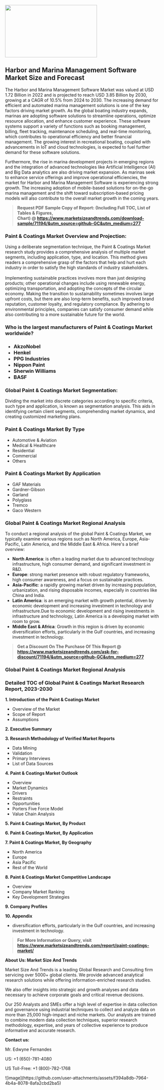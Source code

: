 <p><img class="alignnone size-medium wp-image-20088" src="https://ffe5etoiles.com/wp-content/uploads/2024/12/MST1-300x171.png" alt="" width="300" height="171" /></p><h2>Harbor and Marina Management Software Market Size and Forecast</h2><p>The Harbor and Marina Management Software Market was valued at USD 1.72 Billion in 2022 and is projected to reach USD 3.85 Billion by 2030, growing at a CAGR of 10.5% from 2024 to 2030. The increasing demand for efficient and automated marina management solutions is one of the key factors driving market growth. As the global boating industry expands, marinas are adopting software solutions to streamline operations, optimize resource allocation, and enhance customer experience. These software systems support a variety of functions such as booking management, billing, fleet tracking, maintenance scheduling, and real-time monitoring, which contributes to operational efficiency and better financial management. The growing interest in recreational boating, coupled with advancements in IoT and cloud technologies, is expected to fuel further demand for these software solutions.</p><p>Furthermore, the rise in marina development projects in emerging regions and the integration of advanced technologies like Artificial Intelligence (AI) and Big Data analytics are also driving market expansion. As marinas seek to enhance service offerings and improve operational efficiencies, the market for Harbor and Marina Management Software is experiencing strong growth. The increasing adoption of mobile-based solutions for on-the-go marina management and the shift toward subscription-based pricing models will also contribute to the overall market growth in the coming years.</p></p><blockquote id="" class=""><strong>Request PDF Sample Copy of Report: (Including Full TOC, List of Tables &amp; Figures, Chart)&nbsp;@&nbsp;<strong><a href="https://www.marketsizeandtrends.com/download-sample/71194/&utm_source=github-GC&utm_medium=277" target="_blank">https://www.marketsizeandtrends.com/download-sample/71194/&utm_source=github-GC&utm_medium=277</a></strong></strong></blockquote><h3 id="" class="">Paint & Coatings Market&nbsp;Overview and Projection:</h3><p id="" class="">Using a deliberate segmentation technique, the Paint & Coatings Market research study provides a comprehensive analysis of multiple market segments, including application, type, and location. This method gives readers a comprehensive grasp of the factors that help and hurt each industry in order to satisfy the high standards of industry stakeholders. <br /> <br />Implementing sustainable practices involves more than just designing products; other operational changes include using renewable energy, optimizing transportation, and adopting the concepts of the circular economy. Making the transition to sustainability sometimes involves large upfront costs, but there are also long-term benefits, such improved brand reputation, customer loyalty, and regulatory compliance. By adhering to environmental principles, companies can satisfy consumer demand while also contributing to a more sustainable future for the world.</p><h3 id="" class="">Who is the largest manufacturers of&nbsp;Paint & Coatings Market worldwide?</h3><h3 class=""><p><ul><li>AkzoNobel </li><li> Henkel </li><li> PPG Industries </li><li> Nippon Paint </li><li> Sherwin Williams </li><li> BASF</li></ul></p></h3><h3 id="" class="">Global&nbsp;Paint & Coatings Market Segmentation:</h3><p id="" class="">Dividing the market into discrete categories according to specific criteria, such type and application, is known as segmentation analysis. This aids in identifying certain client segments, comprehending market dynamics, and creating customized marketing plans.</p><h3 id="" class="">Paint & Coatings Market&nbsp;By Type</h3><p><p><ul><li>Automotive & Aviation </li><li> Medical & Healthcare </li><li> Residential </li><li> Commercial </li><li> Others</p></li></ul></p></p><h3 id="" class="">Paint & Coatings Market&nbsp;By Application</h3><p class=""><p><ul><li>GAF Materials </li><li> Gardner-Gibson </li><li> Garland </li><li> Polyglass </li><li> Tremco </li><li> Gaco Western</li></ul></p></p><h3 id="" class="">Global Paint & Coatings Market Regional Analysis</h3><p id="" class="">To conduct a regional analysis of the global Paint & Coatings Market, we typically examine various regions such as North America, Europe, Asia-Pacific, Latin America, and the Middle East &amp; Africa. Here's a brief overview:</p><ul><li><strong>North America</strong>: is often a leading market due to advanced technology infrastructure, high consumer demand, and significant investment in R&amp;D.</li><li><strong>Europe</strong>: strong market presence with robust regulatory frameworks, high consumer awareness, and a focus on sustainable practices.</li><li><strong>Asia-Pacific</strong>: a rapidly growing market driven by increasing population, urbanization, and rising disposable incomes, especially in countries like China and India.</li><li><strong>Latin America</strong>: is an emerging market with growth potential, driven by economic development and increasing investment in technology and infrastructure.Due to economic development and rising investments in infrastructure and technology, Latin America is a developing market with room to grow.</li><li><strong>Middle East &amp; Africa</strong>: Growth in this region is driven by economic diversification efforts, particularly in the Gulf countries, and increasing investment in technology.</li></ul><blockquote id="" class=""><strong>Get a Discount On The Purchase Of This Report @ <strong><a href="https://www.marketsizeandtrends.com/ask-for-discount/71194/&utm_source=github-GC&utm_medium=277" target="_blank">https://www.marketsizeandtrends.com/ask-for-discount/71194/&utm_source=github-GC&utm_medium=277</a></strong></strong></blockquote><h3 id="" class="">Global Paint & Coatings Market Regional Analysis</h3><h3 id="" class="">Detailed TOC of Global Paint & Coatings Market Research Report, 2023-2030</h3><p id="" class=""><strong>1. Introduction of the Paint & Coatings Market</strong></p><ul><li>Overview of the Market</li><li>Scope of Report</li><li>Assumptions</li></ul><p id="" class=""><strong>2. Executive Summary</strong></p><p id="" class=""><strong>3. Research Methodology of Verified Market Reports</strong></p><ul><li>Data Mining</li><li>Validation</li><li>Primary Interviews</li><li>List of Data Sources</li></ul><p id="" class=""><strong>4. Paint & Coatings Market Outlook</strong></p><ul><li>Overview</li><li>Market Dynamics</li><li>Drivers</li><li>Restraints</li><li>Opportunities</li><li>Porters Five Force Model</li><li>Value Chain Analysis</li></ul><p id="" class=""><strong>5. Paint & Coatings Market, By Product</strong></p><p id="" class=""><strong>6. Paint & Coatings Market, By Application</strong></p><p id="" class=""><strong>7. Paint & Coatings Market, By Geography</strong></p><ul><li>North America</li><li>Europe</li><li>Asia Pacific</li><li>Rest of the World</li></ul><p id="" class=""><strong>8. Paint & Coatings Market Competitive Landscape</strong></p><ul><li>Overview</li><li>Company Market Ranking</li><li>Key Development Strategies</li></ul><p id="" class=""><strong>9. Company Profiles</strong></p><p id="" class=""><strong>10. Appendix</strong></p><ul><li>diversification efforts, particularly in the Gulf countries, and increasing investment in technology.</li></ul><blockquote id="" class=""><strong>For More Information or Query, visit <strong><strong><a href="https://www.marketsizeandtrends.com/report/paint-coatings-market/" target="_blank">https://www.marketsizeandtrends.com/report/paint-coatings-market/</a></strong></strong></strong></blockquote><p id="" class=""><strong>About Us: Market Size And Trends</strong></p><p id="" class="">Market Size And Trends is a leading Global Research and Consulting firm servicing over 5000+ global clients. We provide advanced analytical research solutions while offering information-enriched research studies.</p><p id="" class="">We also offer insights into strategic and growth analyses and data necessary to achieve corporate goals and critical revenue decisions.</p><p id="" class="">Our 250 Analysts and SMEs offer a high level of expertise in data collection and governance using industrial techniques to collect and analyze data on more than 25,000 high-impact and niche markets. Our analysts are trained to combine modern data collection techniques, superior research methodology, expertise, and years of collective experience to produce informative and accurate research.</p><p id="" class=""><strong>Contact us:</strong></p><p id="" class="">Mr. Edwyne Fernandes</p><p id="" class="">US: +1 (650)-781-4080</p><p id="" class="">US Toll-Free: +1 (800)-782-1768</p>
![image](https://github.com/user-attachments/assets/f394a8db-7964-4b4a-8078-8afa2cbd2ba5)

